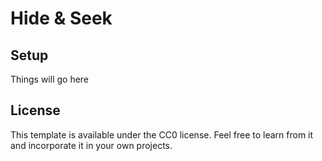 # Hide & Seek

## Setup

Things will go here

## License

This template is available under the CC0 license. Feel free to learn from it and incorporate it in your own projects.
